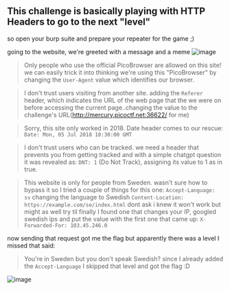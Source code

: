 ## This challenge is basically playing with HTTP Headers to go to the next "level"
so open your burp suite and prepare your repeater for the game ;)

going to the website, we're greeted with a message and a meme
![image](https://github.com/0xbazooka/picoCTF/assets/99322823/ceec9c7f-0c5c-490e-8f66-bf2a1d32bc66)

> Only people who use the official PicoBrowser are allowed on this site!
we can easily trick it into thinking we're using this "PicoBrowser" by changing the `User-Agent` value which identifies our browser.

>I don't trust users visiting from another site.
adding the `Referer` header, which indicates the URL of the web page that the we were on before accessing the current page..changing the value to the challenge's URL(http://mercury.picoctf.net:36622/ for me)

>Sorry, this site only worked in 2018.
Date header comes to our rescue: `Date: Mon, 05 Jul 2018 10:30:00 GMT`

>I don't trust users who can be tracked.
we need a header that prevents you from getting tracked and with a simple chatgpt question it was revealed as: `DNT: 1` (Do Not Track), assigning its value to 1 as in true.

>This website is only for people from Sweden.
wasn't sure how to bypass it so I tried a couple of things for this one:
`Accept-Language: sv` changing the language to Swedish
`Content-Location: https://example.com/se/index.html` dont ask i knew it won't work but might as well try
til finally I found one that changes your IP, googled swedish ips and put the value with the first one that came up: `X-Forwarded-For: 103.45.246.0`

now sending that request got me the flag but apparently there was a level I missed that said:
>You're in Sweden but you don't speak Swedish?
since I already added the `Accept-Language` I skipped that level and got the flag :D


![image](https://github.com/0xbazooka/picoCTF/assets/99322823/3478e640-bec8-4897-a76f-47ddae2bd161)
